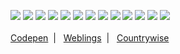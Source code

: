 <!--
**mapsiter/mapsiter** is a ✨ _special_ ✨ repository because its `README.md` (this file) appears on your GitHub profile.

Here are some ideas to get you started:

- 🔭 I’m currently working on ...
- 🌱 I’m currently learning ...
- 👯 I’m looking to collaborate on ...
- 🤔 I’m looking for help with ...
- 💬 Ask me about ...
- 📫 How to reach me: ...
- 😄 Pronouns: ...
- ⚡ Fun fact: ...
-->

<picture><img src="https://img.shields.io/badge/HTML5-E34F26?style=for-the-badge&logo=html5&logoColor=white" /></picture>
<picture><img src="https://img.shields.io/badge/CSS3-1572B6?style=for-the-badge&logo=css3&logoColor=white" /></picture>
<picture><img src="https://img.shields.io/badge/Sass-CC6699?style=for-the-badge&logo=sass&logoColor=white" /></picture>
<picture><img src="https://img.shields.io/badge/Bootstrap-563D7C?style=for-the-badge&logo=bootstrap&logoColor=white" /></picture>
<picture><img src="https://img.shields.io/badge/JavaScript-323330?style=for-the-badge&logo=javascript&logoColor=F7DF1E" /></picture>
<picture><img src="https://img.shields.io/badge/jQuery-0769AD?style=for-the-badge&logo=jquery&logoColor=white" /></picture>
<picture><img src="https://img.shields.io/badge/Express%20js-000000?style=for-the-badge&logo=express&logoColor=white" /></picture>
<picture><img src="https://img.shields.io/badge/json-5E5C5C?style=for-the-badge&logo=json&logoColor=white" /></picture>
<picture><img src="https://img.shields.io/badge/PHP-777BB4?style=for-the-badge&logo=php&logoColor=white" /></picture>
<picture><img src="https://img.shields.io/badge/Wordpress-21759B?style=for-the-badge&logo=wordpress&logoColor=white" /></picture>
<picture><img src="https://img.shields.io/badge/MySQL-005C84?style=for-the-badge&logo=mysql&logoColor=white" /></picture>
<picture><img src="https://img.shields.io/badge/Yarn-2C8EBB?style=for-the-badge&logo=yarn&logoColor=white" /></picture>
<picture><img src="https://img.shields.io/badge/npm-CB3837?style=for-the-badge&logo=npm&logoColor=white" /></picture>
<br><br>
<a href="https://codepen.io/mapsiter">Codepen</a>&nbsp;&nbsp;|&nbsp;&nbsp;
<a href="https://www.weblings.co">Weblings</a>&nbsp;&nbsp;|&nbsp;&nbsp;
<a href="https://countrywise.io/">Countrywise</a>
